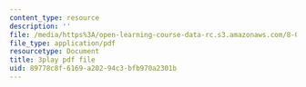 ```yaml
---
content_type: resource
description: ''
file: /media/https%3A/open-learning-course-data-rc.s3.amazonaws.com/8-01sc-classical-mechanics-fall-2016/89778c8f6169a20294c3bfb970a2301b_r2Qb0vsxa8Y.pdf
file_type: application/pdf
resourcetype: Document
title: 3play pdf file
uid: 89778c8f-6169-a202-94c3-bfb970a2301b
---
```

